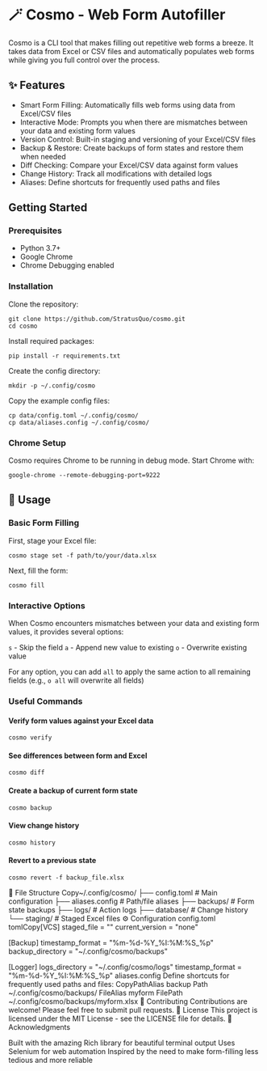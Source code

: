 # 🪄 Cosmo - Web Form Autofiller

Cosmo is a CLI tool that makes filling out repetitive web forms a breeze. It takes data from Excel or CSV files and automatically populates web forms while giving you full control over the process.

## ✨ Features

- Smart Form Filling: Automatically fills web forms using data from Excel/CSV files
- Interactive Mode: Prompts you when there are mismatches between your data and existing form values
- Version Control: Built-in staging and versioning of your Excel/CSV files
- Backup & Restore: Create backups of form states and restore them when needed
- Diff Checking: Compare your Excel/CSV data against form values
- Change History: Track all modifications with detailed logs
- Aliases: Define shortcuts for frequently used paths and files

## Getting Started

### Prerequisites

- Python 3.7+
- Google Chrome
- Chrome Debugging enabled

### Installation

Clone the repository:

```
git clone https://github.com/StratusQuo/cosmo.git
cd cosmo
```

Install required packages:

```
pip install -r requirements.txt
```

Create the config directory:

```
mkdir -p ~/.config/cosmo
```

Copy the example config files:

```
cp data/config.toml ~/.config/cosmo/
cp data/aliases.config ~/.config/cosmo/
```

### Chrome Setup

Cosmo requires Chrome to be running in debug mode. Start Chrome with:

```
google-chrome --remote-debugging-port=9222
```

## 📖 Usage

### Basic Form Filling

First, stage your Excel file:

```
cosmo stage set -f path/to/your/data.xlsx
```

Next, fill the form:

```
cosmo fill
```

### Interactive Options

When Cosmo encounters mismatches between your data and existing form values, it provides several options:

`s` - Skip the field
`a` - Append new value to existing
`o` - Overwrite existing value

For any option, you can add `all` to apply the same action to all remaining fields (e.g., `o all` will overwrite all fields)

### Useful Commands

#### Verify form values against your Excel data

```
cosmo verify
```
#### See differences between form and Excel

```
cosmo diff
```

#### Create a backup of current form state

```
cosmo backup
```

#### View change history

```
cosmo history
```

#### Revert to a previous state

```
cosmo revert -f backup_file.xlsx
```

📁 File Structure
Copy~/.config/cosmo/
├── config.toml         # Main configuration
├── aliases.config      # Path/file aliases
├── backups/           # Form state backups
├── logs/              # Action logs
├── database/          # Change history
└── staging/           # Staged Excel files
⚙️ Configuration
config.toml
tomlCopy[VCS]
staged_file = ""
current_version = "none"

[Backup]
timestamp_format = "%m-%d-%Y_%I:%M:%S_%p"
backup_directory = "~/.config/cosmo/backups"

[Logger]
logs_directory = "~/.config/cosmo/logs"
timestamp_format = "%m-%d-%Y_%I:%M:%S_%p"
aliases.config
Define shortcuts for frequently used paths and files:
CopyPathAlias backup
    Path ~/.config/cosmo/backups/
    FileAlias myform
    FilePath ~/.config/cosmo/backups/myform.xlsx
🤝 Contributing
Contributions are welcome! Please feel free to submit pull requests.
📝 License
This project is licensed under the MIT License - see the LICENSE file for details.
🙏 Acknowledgments

Built with the amazing Rich library for beautiful terminal output
Uses Selenium for web automation
Inspired by the need to make form-filling less tedious and more reliable
